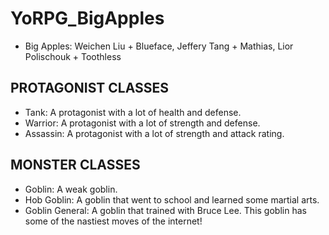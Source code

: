 # YoRPG_BigApples
* Big Apples: Weichen Liu + Blueface, Jeffery Tang + Mathias, Lior Polischouk + Toothless

## PROTAGONIST CLASSES
* Tank: A protagonist with a lot of health and defense.
* Warrior: A protagonist with a lot of strength and defense.
* Assassin: A protagonist with a lot of strength and attack rating.

## MONSTER CLASSES
* Goblin: A weak goblin.
* Hob Goblin: A goblin that went to school and learned some martial arts.
* Goblin General: A goblin that trained with Bruce Lee. This goblin has some of the nastiest moves of the internet!
